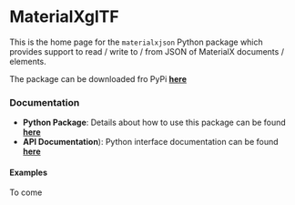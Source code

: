 # MaterialXglTF

This is the home page for the `materialxjson` Python package which provides support to read / write to / from JSON 
of MaterialX documents / elements.

The package can be downloaded fro PyPi **[here](https://pypi.org/project/materialxjson)**

### Documentation

* **Python Package**: Details about how to use this package can be found **[here](https://kwokcb.github.io/materialxjson/README.html)**
* **API Documentation**): Python interface documentation can be found **[here](https://kwokcb.github.io/materialxjson/docs/html/index.html)**

#### Examples

To come





